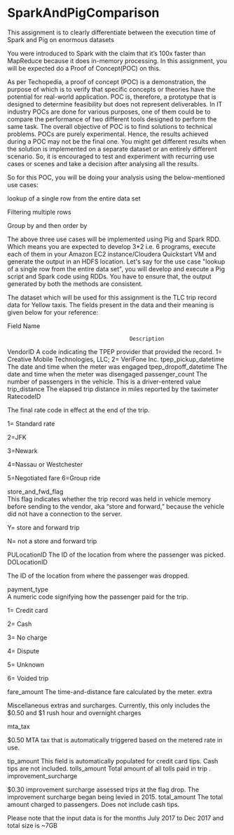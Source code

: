 # SparkAndPigComparison
This assignment is to clearly differentiate between the execution time of Spark and Pig on enormous datasets

You were introduced to Spark with the claim that it’s 100x faster than MapReduce because it does in-memory processing. In this assignment, you will be expected do a Proof of Concept(POC) on this.

 

As per Techopedia, a proof of concept (POC) is a demonstration, the purpose of which is to verify that specific concepts or theories have the potential for real-world application. POC is, therefore, a prototype that is designed to determine feasibility but does not represent deliverables. In IT industry POCs are done for various purposes, one of them could be to compare the performance of two different tools designed to perform the same task. The overall objective of POC is to find solutions to technical problems. POCs are purely experimental. Hence, the results achieved during a POC may not be the final one. You might get different results when the solution is implemented on a separate dataset or an entirely different scenario. So, it is encouraged to test and experiment with recurring use cases or scenes and take a decision after analysing all the results.

 

So for this POC, you will be doing your analysis using the below-mentioned use cases:

 

lookup of a single row from the entire data set

Filtering multiple rows

Group by and then order by

 

The above three use cases will be implemented using Pig and Spark RDD. Which means you are expected to develop 3*2 i.e. 6 programs, execute each of them in your Amazon EC2 instance/Cloudera Quickstart VM and generate the output in an HDFS location. Let's say for the use case "lookup of a single row from the entire data set", you will develop and execute a Pig script and Spark code using RDDs. You have to ensure that, the output generated by both the methods are consistent.


The dataset which will be used for this assignment is the TLC trip record data for Yellow taxis. The fields present in the data and their meaning is given below for your reference:


 

Field Name	
 	
                                           Description

VendorID	A code indicating the TPEP provider that provided the record. 1= Creative Mobile Technologies, LLC; 2= VeriFone Inc.
tpep_pickup_datetime	The date and time when the meter was engaged
tpep_dropoff_datetime	The date and time when the meter was disengaged
passenger_count	The number of passengers in the vehicle. This is a driver-entered value
trip_distance	The elapsed trip distance in miles reported by the taximeter
RatecodeID	
 	
The final rate code in effect at the end of the trip.

1= Standard rate

2=JFK

3=Newark

4=Nassau or Westchester

5=Negotiated fare 6=Group ride

store_and_fwd_flag	
This flag indicates whether the trip record was held in vehicle memory before sending to the vendor, aka “store and forward,” because the vehicle did not have a connection to the server.

Y= store and forward trip

N= not a store and forward trip

PULocationID	The ID of the location from where the passenger was picked.
DOLocationID	
 	
The ID of the location from where the passenger was dropped.

payment_type	
A numeric code signifying how the passenger paid for the trip.

1= Credit card

2= Cash

3= No charge

4= Dispute

5= Unknown

6= Voided trip

fare_amount	The time-and-distance fare calculated by the meter.
extra	
 	
Miscellaneous extras and surcharges. Currently, this only includes the $0.50 and $1 rush hour and overnight charges

mta_tax	
 	
$0.50 MTA tax that is automatically triggered based on the metered rate in use.

tip_amount	This field is automatically populated for credit card tips. Cash tips are not included.
tolls_amount	Total amount of all tolls paid in trip .
improvement_surcharge

 
$0.30 improvement surcharge assessed trips at the flag drop. The improvement surcharge began being levied in 2015.
total_amount	The total amount charged to passengers. Does not include cash tips.

Please note that the input data is for the months July 2017 to Dec 2017 and total size is ~7GB


